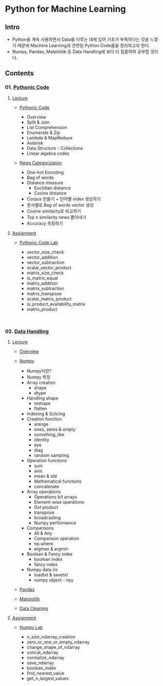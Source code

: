 # Python for Machine Learning

## Intro

- Python을 계속 사용하면서 Data를 다루는 데에 있어 기초가 부족하다는 것을 느꼈기 때문에 Machine Learning과 관련된 Python Code들을 정리하고자 한다.
- Numpy, Pandas, Matplotlib 등 Data Handling에 보다 더 집중하여 공부할 것이다.

## Contents

### 01. [Pythonic Code](https://github.com/dongminleeai/Python-for-ML/tree/master/01.%20Pythonic%20Code)

1. [Lecture](https://github.com/dongminleeai/Python-for-ML/tree/master/01.%20Pythonic%20Code/Lecture)

    - [Pythonic Code](https://github.com/dongminleeai/Python-for-ML/blob/master/01.%20Pythonic%20Code/Lecture/01-1.%20Pythonic%20Code.ipynb)
        - Overview
        - Split & Join
        - List Comprehension
        - Enumerate & Zip
        - Lambda & MapReduce
        - Asterisk
        - Data Structure - Collections
        - Linear algebra codes

    - [News Categorization](https://github.com/dongminleeai/Python-for-ML/blob/master/01.%20Pythonic%20Code/Lecture/01-2.%20News%20Categorization.ipynb)
        - One-hot Encoding
        - Bag of words
        - Distance measure
            - Euclidian distance
            - Cosine distance
        - Corpus 만들기 + 단어별 index 생성하기
        - 문서별로 Bag of words vector 생성
        - Cosine similarity로 비교하기
        - Top n similarity news 뽑아내기
        - Accuracy 측정하기

2. [Assignment](https://github.com/dongminleeai/Python-for-ML/tree/master/01.%20Pythonic%20Code/Assignment/1.%20Pythonic%20Code%20Lab)

    - [Pythonic Code Lab](https://github.com/dongminleeai/Python-for-ML/tree/master/01.%20Pythonic%20Code/Assignment/1.%20Pythonic%20Code%20Lab)

        - vector_size_check
        - vector_addition
        - vector_subtraction
        - scalar_vector_product
        - matrix_size_check
        - is_matrix_equal
        - matrix_addition
        - matrix_subtraction
        - matrix_transpose
        - scalar_matrix_product
        - is_product_availability_matrix
        - matrix_product

<br>

### 02. [Data Handling](https://github.com/dongminleeai/Python-for-ML/tree/master/02.%20Data%20Handling)

1. [Lecture](https://github.com/dongminleeai/Python-for-ML/tree/master/02.%20Data%20Handling/Lecture)

    - [Overview](https://github.com/dongminleeai/Python-for-ML/blob/master/02.%20Data%20Handling/Lecture/02-1.%20Overview.ipynb)

    - [Numpy](https://github.com/dongminleeai/Python-for-ML/blob/master/02.%20Data%20Handling/Lecture/02-2.%20Numpy.ipynb)
        - Numpy이란?
        - Numpy 특징
        - Array creation
            - shape
            - dtype
        - Handling shape
            - reshape
            - flatten
        - Indexing & Sclicing
        - Creation function
            - arange
            - ones, zeros & empty
            - something_like
            - identity
            - eye
            - diag
            - random sampling
        - Operation functions
            - sum
            - axis
            - mean & std
            - Mathematical functions
            - concatenate
        - Array operations
            - Operations b/t arrays
            - Element-wise operations
            - Dot product
            - transpose
            - broadcasting
            - Numpy performance
        - Comparisons
            - All & Any
            - Comparison operation
            - np.where
            - argmax & argmin
        - Boolean & Fancy index
            - boolean index
            - fancy index
        - Numpy data i/o
            - loadtxt & savetxt
            - numpy object - npy

    - [Pandas](https://github.com/dongminleeai/Python-for-ML/blob/master/02.%20Data%20Handling/Lecture/02-3.%20Pandas.ipynb)

    - [Matplotlib]()

    - [Data Cleaning]()

2. [Assignment](https://github.com/dongminleeai/Python-for-ML/tree/master/02.%20Data%20Handling/Assignment)

    - [Numpy Lab](https://github.com/dongminleeai/Python-for-ML/tree/master/02.%20Data%20Handling/Assignment/1.%20Numpy%20Lab)

        - n_size_ndarray_creation
        - zero_or_one_or_empty_ndarray
        - change_shape_of_ndarray
        - concat_ndarray
        - normalize_ndarray
        - save_ndarray
        - boolean_index
        - find_nearest_value
        - get_n_largest_values